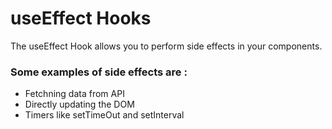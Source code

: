 # useEffect Hooks
The useEffect Hook allows you to perform side effects in your components.

### Some examples of side effects are : 
* Fetchning data from API
* Directly updating the DOM
* Timers like setTimeOut and setInterval
